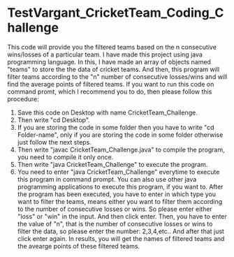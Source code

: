 # TestVargant_CricketTeam_Coding_Challenge
This code will provide you the filtered teams based on the n consecutive wins/losses of a particular team.
I have made this project using java programming language.
In this, I have made an array of objects named "teams" to store the the data of cricket teams.
And then, this program will filter teams according to the "n" number of consecutive losses/wins and will find the average points of filtered teams.
If you want to run this code on command promt, which I recommend you to do, then please follow this procedure:
1. Save this code on Desktop with name CricketTeam_Challenge.
2. Then write "cd Desktop".
3. If you are storing the code in some folder then you have to write "cd Folder-name", only if you are storing the code in some folder otherwise just follow the next steps.
4. Then write "javac CricketTeam_Challenge.java" to compile the program, you need to compile it only once.
5. Then write "java CricketTeam_Challenge" to execute the program.
6. You need to enter "java CricketTeam_Challenge" everytime to execute this program in command prompt.
You can also use other java programming applications to execute this program, if you want to.
After the program has been executed, you have to enter in which type you want to filter the teams, means either you want to filter them according to the number of consecutive losses or wins. So please enter either "loss" or "win" in the input.
And then click enter.
Then, you have to enter the value of "n", that is the number of consecutive losses or wins to filter the data, so please enter the number: 2,3,4,etc..
And after that just click enter again.
In results, you will get the names of filtered teams and the avearge points of these filtered teams.
